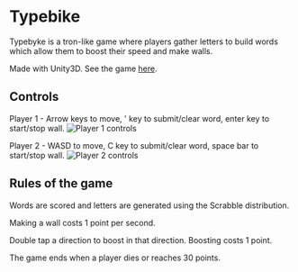 # Typebike

Typebyke is a tron-like game where players gather letters to build words which allow them to boost their speed and make walls.

Made with Unity3D. See the game [here](https://www.youtube.com/watch?v=Rmqah9-04WE).

## Controls
Player 1 - Arrow keys to move, ' key to submit/clear word, enter key to start/stop wall.
![Player 1 controls]("https://github.com/jminjie/typebike/blob/master/keyboard-layout-2.png")

Player 2 - WASD to move, C key to submit/clear word, space bar to start/stop wall.
![Player 2 controls]("https://github.com/jminjie/typebike/blob/master/keyboard-layout.png")
## Rules of the game
Words are scored and letters are generated using the Scrabble distribution.

Making a wall costs 1 point per second.

Double tap a direction to boost in that direction. Boosting costs 1 point.

The game ends when a player dies or reaches 30 points.
